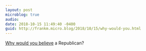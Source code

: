 ```yaml
---
layout: post
microblog: true
audio: 
date: 2018-10-15 11:49:40 -0400
guid: http://frankm.micro.blog/2018/10/15/why-would-you.html
---
```

[Why would you believe](https://amp.usatoday.com/amp/1366662002?__twitter_impression=true) a Republican?

